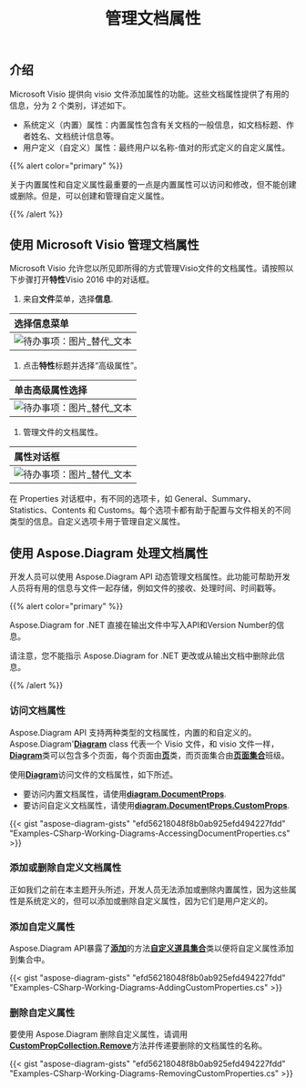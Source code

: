 ﻿---
title: 管理文档属性
linktitle: 文档属性
type: docs
weight: 80
url: /zh/net/document-properties/
description: 管理 visio 文件的文档属性。
---
## **介绍**

Microsoft Visio 提供向 visio 文件添加属性的功能。这些文档属性提供了有用的信息，分为 2 个类别，详述如下。

- 系统定义（内置）属性：内置属性包含有关文档的一般信息，如文档标题、作者姓名、文档统计信息等。
- 用户定义（自定义）属性：最终用户以名称-值对的形式定义的自定义属性。

{{% alert color="primary" %}}

关于内置属性和自定义属性最重要的一点是内置属性可以访问和修改，但不能创建或删除。但是，可以创建和管理自定义属性。

{{% /alert %}}

## **使用 Microsoft Visio 管理文档属性**

Microsoft Visio 允许您以所见即所得的方式管理Visio文件的文档属性。请按照以下步骤打开**特性**Visio 2016 中的对话框。

1. 来自**文件**菜单，选择**信息**.

|**选择信息菜单**|
|:- |
|![待办事项：图片_替代_文本](managing-document-properties_1.png)|
1. 点击**特性**标题并选择“高级属性”。

|**单击高级属性选择**|
|:- |
|![待办事项：图片_替代_文本](managing-document-properties_2.png)|
1. 管理文件的文档属性。

|**属性对话框**|
|:- |
|![待办事项：图片_替代_文本](managing-document-properties_3.png)|
在 Properties 对话框中，有不同的选项卡，如 General、Summary、Statistics、Contents 和 Customs。每个选项卡都有助于配置与文件相关的不同类型的信息。自定义选项卡用于管理自定义属性。

## **使用 Aspose.Diagram 处理文档属性**

开发人员可以使用 Aspose.Diagram API 动态管理文档属性。此功能可帮助开发人员将有用的信息与文件一起存储，例如文件的接收、处理时间、时间戳等。

{{% alert color="primary" %}}

Aspose.Diagram for .NET 直接在输出文件中写入API和Version Number的信息。

请注意，您不能指示 Aspose.Diagram for .NET 更改或从输出文档中删除此信息。

{{% /alert %}}

### **访问文档属性**

Aspose.Diagram API 支持两种类型的文档属性，内置的和自定义的。 Aspose.Diagram'[**Diagram**](https://reference.aspose.com/diagram/net/aspose.diagram/Diagram) class 代表一个 Visio 文件，和 visio 文件一样，[**Diagram**](https://reference.aspose.com/diagram/net/aspose.diagram/Diagram)类可以包含多个页面，每个页面由[**页**](https://reference.aspose.com/diagram/net/aspose.diagram/page)类，而页面集合由[**页面集合**](https://reference.aspose.com/diagram/net/aspose.diagram/pagecollection)班级。

使用[**Diagram**](https://reference.aspose.com/diagram/net/aspose.diagram/Diagram)访问文件的文档属性，如下所述。

- 要访问内置文档属性，请使用[**diagram.DocumentProps**](https://reference.aspose.com/diagram/net/aspose.diagram/documentproperties).
- 要访问自定义文档属性，请使用[**diagram.DocumentProps.CustomProps**](https://reference.aspose.com/diagram/net/aspose.diagram/documentproperties/properties/customprops).

{{< gist "aspose-diagram-gists" "efd56218048f8b0ab925efd494227fdd" "Examples-CSharp-Working-Diagrams-AccessingDocumentProperties.cs" >}}

### **添加或删除自定义文档属性**

正如我们之前在本主题开头所述，开发人员无法添加或删除内置属性，因为这些属性是系统定义的，但可以添加或删除自定义属性，因为它们是用户定义的。

### **添加自定义属性**

Aspose.Diagram API暴露了[**添加**](https://reference.aspose.com/diagram/net/aspose.diagram/custompropcollection/methods/add)的方法[**自定义道具集合**](https://reference.aspose.com/diagram/net/aspose.diagram/custompropcollection)类以便将自定义属性添加到集合中。

{{< gist "aspose-diagram-gists" "efd56218048f8b0ab925efd494227fdd" "Examples-CSharp-Working-Diagrams-AddingCustomProperties.cs" >}}

### **删除自定义属性**

要使用 Aspose.Diagram 删除自定义属性，请调用[**CustomPropCollection.Remove**](https://reference.aspose.com/diagram/net/aspose.diagram/custompropcollection/methods/remove)方法并传递要删除的文档属性的名称。

{{< gist "aspose-diagram-gists" "efd56218048f8b0ab925efd494227fdd" "Examples-CSharp-Working-Diagrams-RemovingCustomProperties.cs" >}}
